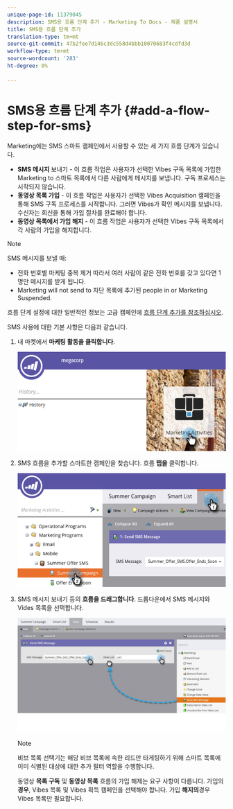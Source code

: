 ```yaml
---
unique-page-id: 11379045
description: SMS용 흐름 단계 추가 - Marketing To Docs - 제품 설명서
title: SMS용 흐름 단계 추가
translation-type: tm+mt
source-git-commit: 47b2fee7d146c3dc558d4bbb10070683f4cdfd3d
workflow-type: tm+mt
source-wordcount: '283'
ht-degree: 0%

---
```



# SMS용 흐름 단계 추가 {#add-a-flow-step-for-sms}

Marketing에는 SMS 스마트 캠페인에서 사용할 수 있는 세 가지 흐름 단계가 있습니다.

* **SMS 메시지** 보내기 - 이 흐름 작업은 사용자가 선택한 Vibes 구독 목록에 가입한 Marketing to 스마트 목록에서 다른 사람에게 메시지를 보냅니다. 구독 프로세스는 시작되지 않습니다.
* **동영상 목록 가입** - 이 흐름 작업은 사용자가 선택한 Vibes Acquisition 캠페인을 통해 SMS 구독 프로세스를 시작합니다. 그러면 Vibes가 확인 메시지를 보냅니다.수신자는 회신을 통해 가입 절차를 완료해야 합니다.
* **동영상 목록에서 가입 해지** - 이 흐름 작업은 사용자가 선택한 Vibes 구독 목록에서 각 사람의 가입을 해지합니다.

>[!NOTE]
>
>SMS 메시지를 보낼 때:
>
>* 전화 번호별 마케팅 중복 제거 따라서 여러 사람이 같은 전화 번호를 갖고 있다면 1명만 메시지를 받게 됩니다.
>* Marketing will not send to 차단 목록에 추가된 people in or Marketing Suspended.

>



흐름 단계 설정에 대한 일반적인 정보는 고급 캠페인에 [흐름 단계 추가를 참조하십시오](../../../product-docs/core-marketo-concepts/smart-campaigns/flow-actions/add-a-flow-step-to-a-smart-campaign.md).

SMS 사용에 대한 기본 사항은 다음과 같습니다.

1. 내 마켓에서 **마케팅 활동을 클릭합니다**.

   ![](assets/image2016-7-28-11-3a41-3a17.png)

1. SMS 흐름을 추가할 스마트한 캠페인을 찾습니다. 흐름 **탭을** 클릭합니다.

   ![](assets/image2016-7-28-11-3a43-3a41.png)

1. SMS 메시지 보내기 등의 **흐름을 드래그합니다**. 드롭다운에서 SMS 메시지와 Vides 목록을 선택합니다.

   ![](assets/send-sms-message-hands.jpg)

   >[!NOTE]
   >
   >비브 목록 선택기는 해당 비브 목록에 속한 리드만 타게팅하기 위해 스마트 목록에 이미 식별된 대상에 대한 추가 필터 역할을 수행합니다.
   >
   >
   >동영상 **목록 구독** 및 **동영상 목록** 흐름의 가입 해제는 요구 사항이 다릅니다. 가입의 **경우**, Vibes 목록 및 Vibes 획득 캠페인을 선택해야 합니다. 가입 **해지의**&#x200B;경우 Vibes 목록만 필요합니다.

